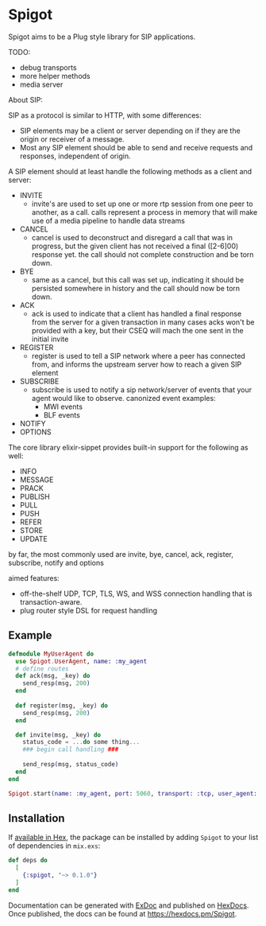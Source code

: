 # Spigot

Spigot aims to be a Plug style library for SIP applications.

TODO: 
  - debug transports
  - more helper methods
  - media server


About SIP: 

SIP as a protocol is similar to HTTP, with some differences: 
  - SIP elements may be a client or server depending on if they are the origin or receiver of a message.
  - Most any SIP element should be able to send and receive requests and responses, independent of origin.

A SIP element should at least handle the following  methods as a client and server:
  - INVITE
    - invite's are used to set up one or more rtp session from one peer to another, as a call.
      calls represent a process in memory that will make use of a media pipeline to handle data streams
  - CANCEL
    - cancel is used to deconstruct and disregard a call that was in progress, but the given
      client has not received a final ([2-6]00) response yet. the call should not complete 
      construction and be torn down.
  - BYE
    - same as a cancel, but this call was set up, indicating it should be persisted somewhere in history
      and the call should now be torn down.
  - ACK
    - ack is used to indicate that a client has handled a final response from the server for a given transaction
      in many cases acks won't be provided with a key, but their CSEQ will mach the one sent in the initial invite
  - REGISTER
    - register is used to tell a SIP network where a peer has connected from, and informs the upstream server how
      to reach a given SIP element
  - SUBSCRIBE
    - subscribe is used to notify a sip network/server of events that your agent would like to observe.
      canonized event examples:
      - MWI events
      - BLF events
  - NOTIFY
  - OPTIONS

The core library elixir-sippet provides built-in support for the following as well:
  - INFO
  - MESSAGE
  - PRACK
  - PUBLISH
  - PULL
  - PUSH
  - REFER
  - STORE
  - UPDATE

by far, the most commonly used are invite, bye, cancel, ack, register, subscribe, notify and options
    
aimed features:
  - off-the-shelf UDP, TCP, TLS, WS, and WSS connection handling that is transaction-aware.
  - plug router style DSL for request handling

## Example

```elixir
defmodule MyUserAgent do 
  use Spigot.UserAgent, name: :my_agent
  # define routes
  def ack(msg, _key) do
    send_resp(msg, 200)
  end
  
  def register(msg, _key) do
    send_resp(msg, 200)
  end

  def invite(msg, _key) do
    status_code = ...do some thing...
    ### begin call handling ###
    
    send_resp(msg, status_code)
  end
end

Spigot.start(name: :my_agent, port: 5060, transport: :tcp, user_agent: MyUserAgent)
```

## Installation

If [available in Hex](https://hex.pm/docs/publish), the package can be installed
by adding `Spigot` to your list of dependencies in `mix.exs`:

```elixir
def deps do
  [
    {:spigot, "~> 0.1.0"}
  ]
end
```

Documentation can be generated with [ExDoc](https://github.com/elixir-lang/ex_doc)
and published on [HexDocs](https://hexdocs.pm). Once published, the docs can
be found at <https://hexdocs.pm/Spigot>.

